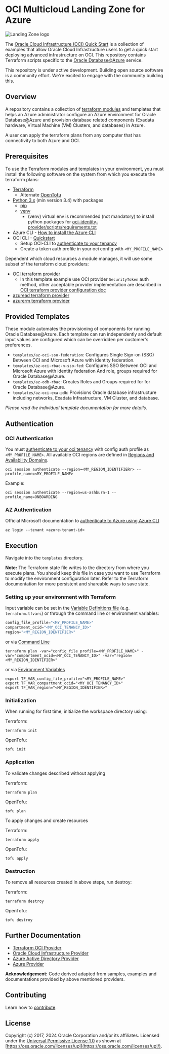 # OCI Multicloud Landing Zone for Azure

![Landing Zone logo](./images/landing_zone_300.png)

The [Oracle Cloud Infrastructure (OCI) Quick Start](https://github.com/oracle-quickstart?q=oci-quickstart) is a collection of examples that allow Oracle Cloud Infrastructure users to get a quick start deploying advanced infrastructure on OCI. This repository contains Terraform scripts specific to the [Oracle Database@Azure](https://www.oracle.com/cloud/azure/oracle-database-at-azure/) service.


This repository is under active development. Building open source software is a community effort. We're excited to engage with the community building this.

## Overview

A repository contains a collection of [terraform modules](https://developer.hashicorp.com/terraform/language/modules) and templates that helps an Azure administrator configure an Azure environment for Oracle Database@Azure and provision database related components (Exadata hardware, Virtual Machine (VM) Clusters, and databases) in Azure.

A user can apply the terraform plans from any computer that has connectivity to both Azure and OCI.

## Prerequisites

To use the Terraform modules and templates in your environment, you must install the following software on the system from which you execute the terraform plans:

- [Terraform](https://developer.hashicorp.com/terraform/install)
  - Alternate [OpenTofu](https://opentofu.org/docs/intro/)
- [Python 3.x](https://www.python.org/?downloads) (min version 3.4) with packages
  - [pip](https://pypi.org/project/pip/)
  - [venv](https://docs.python.org/3/library/venv.html) 
    - (venv) virtual env is recommended (not mandatory) to install python packages for [oci-identity-provider/scripts/requirements.txt](modules/oci-identity/oci-identity-provider/scripts/requirements.txt)
- Azure CLI - [How to install the Azure CLI](https://learn.microsoft.com/en-us/cli/azure/install-azure-cli)
- OCI CLI - [Quickstart](https://docs.oracle.com/en-us/iaas/Content/API/SDKDocs/cliinstall.htm)
    - Setup OCI-CLI to [authenticate to your tenancy](https://docs.oracle.com/en-us/iaas/tools/oci-cli/3.43.1/oci_cli_docs/cmdref/session/authenticate.html) 
    - Create a token auth profile in your oci config with `<MY_PROFILE_NAME>`

Dependent which cloud resources a module manages, it will use some subset of the terraform cloud providers:

- [OCI terraform provider](https://registry.terraform.io/providers/oracle/oci/latest/docs)
  - In this template example use OCI provider `SecurityToken` auth method, other acceptable provider implementation are described in [OCI terraform provider configuration doc](https://docs.oracle.com/en-us/iaas/Content/API/SDKDocs/terraformproviderconfiguration.htm)
- [azuread terraform provider](https://registry.terraform.io/providers/hashicorp/azuread/latest)
- [azurerm terraform provider](https://registry.terraform.io/providers/hashicorp/azurerm/latest)

## Provided Templates 

These module automates the provisioning of components for running Oracle Database@Azure. Each template can run independently and default input values are configured which can be overridden per customer's preferences.

- `templates/az-oci-sso-federation`: Configures Single Sign-on (SSO) Between OCI and Microsoft Azure with identity federation.
- `templates/az-oci-rbac-n-sso-fed`: Configures SSO Between OCI and Microsoft Azure with identity federation And role, groups required for Oracle Database@Azure.
- `templates/az-odb-rbac`: Creates Roles and Groups required for for Oracle Database@Azure.
- `templates/az-oci-exa-pdb`: Provisions Oracle database infrastructure including networks, Exadata Infrastructure, VM Cluster, and database.

*Please read the individual template documentation for more details*.

## Authentication

### OCI Authentication 

You must [authenticate to your oci tenancy](https://docs.oracle.com/en-us/iaas/tools/oci-cli/3.43.1/oci_cli_docs/cmdref/session/authenticate.html) with config auth profile as `<MY_PROFILE_NAME>`. All available OCI regions are defined in [Regions and Availability Domains](https://docs.oracle.com/en-us/iaas/Content/General/Concepts/regions.htm#top).

``` shell
oci session authenticate --region=<MY_REGION_IDENTIFIERr> --profile_name=<MY_PROFILE_NAME>
```

Example:

``` shell
oci session authenticate --region=us-ashburn-1 --profile_name=ONBOARDING
```

### AZ Authentication

Official Microsoft documentation to [authenticate to Azure using Azure CLI](https://learn.microsoft.com/en-us/cli/azure/authenticate-azure-cli)

``` shell
az login --tenant <azure-tenant-id>
```

## Execution 

Navigate into the `templates` directory.

**Note:** The Terraform state file writes to the directory from where you execute plans. You should keep this file in case you want to use Terraform to modify the environment configuration later. Refer to the Terraform documentation for more persistent and shareable ways to save state. 

### Setting up your environment with Terraform

Input variable can be set in the [Variable Definitions file](https://developer.hashicorp.com/terraform/language/values/variables#variable-definitions-tfvars-files) (e.g. `terraform.tfvars`) or through the command line or environment variables:

``` terraform
config_file_profile="<MY_PROFILE_NAME>"
compartment_ocid="<MY_OCI_TENANCY_ID>"
region="<MY_REGION_IDENTIFIER>"
```

or via [Command Line](https://developer.hashicorp.com/terraform/language/values/variables#variables-on-the-command-line)

``` shell
terraform plan -var="config_file_profile=<MY_PROFILE_NAME>" -var="compartment_ocid=<MY_OCI_TENANCY_ID>" -var="region=<MY_REGION_IDENTIFIER>"
```

or via [Environment Variables](https://developer.hashicorp.com/terraform/cli/config/environment-variables#tf_var_name) 

``` shell
export TF_VAR_config_file_profile="<MY_PROFILE_NAME>"
export TF_VAR_compartment_ocid="<MY_OCI_TENANCY_ID>"
export TF_VAR_region="<MY_REGION_IDENTIFIER>"
```

### Initialization

When running for first time, initialize the workspace directory using:

Terraform: 

``` shell
terraform init
```

OpenTofu: 

``` shell
tofu init
```

### Application

To validate changes described without applying

Terraform: 

``` shell
terraform plan
```

OpenTofu:

``` shell
tofu plan
```

To apply changes and create resources

Terraform: 

``` shell
terraform apply
```

OpenTofu:

``` shell
tofu apply
```

### Destruction 

To remove all resources created in above steps, run destroy:

Terraform: 

``` shell
terraform destroy
```

OpenTofu:

``` shell
tofu destroy
```

## Further Documentation

- [Terraform OCI Provider](https://www.terraform.io/docs/providers/oci/index.html)
- [Oracle Cloud Infrastructure Provider](https://registry.terraform.io/providers/oracle/oci/latest/docs)
- [Azure Active Directory Provider](https://registry.terraform.io/providers/hashicorp/azuread/latest/docs)
- [Azure Provider](https://registry.terraform.io/providers/hashicorp/azurerm/latest/docs)

**Acknowledgement:** Code derived adapted from samples, examples and documentations provided by above mentioned providers.

## Contributing

Learn how to [contribute](./CONTRIBUTING.md).

## License

Copyright (c) 2017, 2024 Oracle Corporation and/or its affiliates. Licensed under the [Universal Permissive License 1.0](./LICENSE) as shown at [https://oss.oracle.com/licenses/upl](https://oss.oracle.com/licenses/upl/).